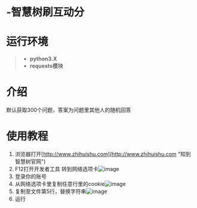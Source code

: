 # -智慧树刷互动分
# 运行环境 #
> - **python3.X**
> - **requests模块**
# 介绍 #
默认获取300个问题，答案为问题里其他人的随机回答
# 使用教程 #
1. 浏览器打开[http://www.zhihuishu.com](http://www.zhihuishu.com "知到智慧树官网")
2. F12打开开发者工具 转到网络选项卡![image](https://img-blog.csdnimg.cn/20200521152535947.png?x-oss-process=image/watermark,type_ZmFuZ3poZW5naGVpdGk,shadow_10,text_aHR0cHM6Ly9ibG9nLmNzZG4ubmV0L0NvbmFzdGlu,size_16,color_FFFFFF,t_70#pic_center)
3. 登录你的账号
4. 从网络选项卡里复制任意行里的cookie![image](https://img-blog.csdnimg.cn/20200521152553211.png?x-oss-process=image/watermark,type_ZmFuZ3poZW5naGVpdGk,shadow_10,text_aHR0cHM6Ly9ibG9nLmNzZG4ubmV0L0NvbmFzdGlu,size_16,color_FFFFFF,t_70#pic_center)
5. 复制至文件第5行，替换字符串![image](https://img-blog.csdnimg.cn/20200521152605224.png#pic_center)
6. 运行
